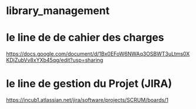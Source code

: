 # library_management

# le line de de cahier des charges
https://docs.google.com/document/d/1Bx0EFoW6NWAq3OSBWT3uLtms0XKDjZubVv8xYXb45qg/edit?usp=sharing
# le line de gestion du Projet (JIRA)
https://incub1.atlassian.net/jira/software/projects/SCRUM/boards/1



